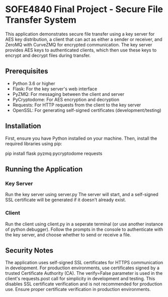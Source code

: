 # SOFE4840 Final Project - Secure File Transfer System

This application demonstrates secure file transfer using a key server for AES key distribution, a client that can act as either a sender or receiver, and ZeroMQ with CurveZMQ for encrypted communication. The key server provides AES keys to authenticated clients, which then use these keys to encrypt and decrypt files during transfer.

## Prerequisites

- Python 3.6 or higher
- Flask: For the key server's web interface
- PyZMQ: For messaging between the client and server
- PyCryptodome: For AES encryption and decryption
- Requests: For HTTP requests from the client to the key server
- OpenSSL: For generating self-signed certificates (development/testing)

## Installation

First, ensure you have Python installed on your machine. Then, install the required libraries using pip:

pip install flask pyzmq pycryptodome requests

## Running the Application

### Key Server

Run the key server using server.py
The server will start, and a self-signed SSL certificate will be generated if it doesn't already exist.

### Client

Run the client using client.py in a seperate terminal (or use another instance of python debugger).
Follow the prompts in the console to authenticate with the key server, and choose whether to send or receive a file.

## Security Notes

The application uses self-signed SSL certificates for HTTPS communication in development. For production environments, use certificates signed by a trusted Certificate Authority (CA).
The verify=False parameter is used in the client's requests.post call for simplicity in development and testing. This disables SSL certificate verification and is not recommended for production use. Ensure proper certificate verification in production environments.